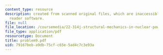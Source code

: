 ```yaml
---
content_type: resource
description: created from scanned original files, which are inaccessible to screen
  reader software.
file: null
file_location: /coursemedia/22-314j-structural-mechanics-in-nuclear-power-technology-fall-2006/79167beba9db75cfc65e5ad4c7c3e93a_problem9.pdf
file_type: application/pdf
resourcetype: Document
title: problem9.pdf
uid: 79167beb-a9db-75cf-c65e-5ad4c7c3e93a
---
```

